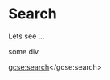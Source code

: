 # Search 

Lets see ...

<div> some div 

<script>
  (function() {
    var cx = '017234821697007757712:cwtyuzvlwq0';
    var gcse = document.createElement('script');
    gcse.type = 'text/javascript';
    gcse.async = true;
    gcse.src = 'https://cse.google.com/cse.js?cx=' + cx;
    var s = document.getElementsByTagName('script')[0];
    s.parentNode.insertBefore(gcse, s);
  })();
</script>
<gcse:search></gcse:search>

</div>
